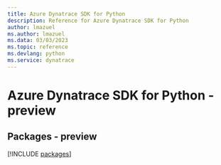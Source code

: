 ```yaml
---
title: Azure Dynatrace SDK for Python
description: Reference for Azure Dynatrace SDK for Python
author: lmazuel
ms.author: lmazuel
ms.data: 03/03/2023
ms.topic: reference
ms.devlang: python
ms.service: dynatrace
---
```

# Azure Dynatrace SDK for Python - preview
## Packages - preview
[!INCLUDE [packages](dynatrace-index.md)]